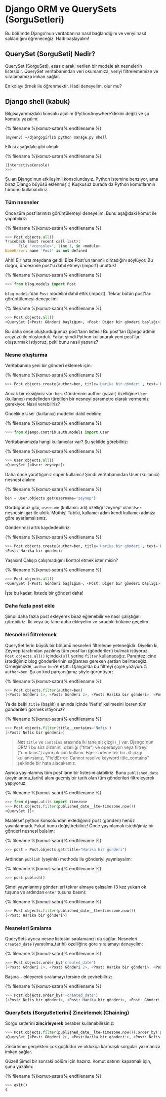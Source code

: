 # Django ORM ve QuerySets (SorguSetleri)

Bu bölümde Django'nun veritabanına nasıl bağlandığını ve veriyi nasıl sakladığını öğreneceğiz. Hadi başlayalım!

## QuerySet (SorguSeti) Nedir?

QuerySet (SorguSeti), esas olarak, verilen bir modele ait nesnelerin listesidir. QuerySet veritabanından veri okumamıza, veriyi filtrelememize ve sıralamamıza imkan sağlar.

En kolayı örnek ile öğrenmektir. Hadi deneyelim, olur mu?

## Django shell (kabuk)

Bilgisayarımızdaki konsolu açalım (PythonAnywhere'dekini değil) ve şu komutu yazalım:

{% filename %}komut-satırı{% endfilename %}

    (myvenv) ~/djangogirls$ python manage.py shell
    

Etkisi aşağıdaki gibi olmalı:

{% filename %}komut-satırı{% endfilename %}

```python
(InteractiveConsole)
>>>
```

Şu an Django'nun etkileşimli konsolundayız. Python istemine benziyor, ama biraz Django büyüsü eklenmiş :) Kuşkusuz burada da Python komutlarının tümünü kullanabiliriz.

### Tüm nesneler

Önce tüm post'larımızı görüntülemeyi deneyelim. Bunu aşağıdaki komut ile yapabiliriz:

{% filename %}komut-satırı{% endfilename %}

```python
>>> Post.objects.all()
Traceback (most recent call last):
      File "<console>", line 1, in <module>
NameError: name 'Post' is not defined
```

Ahh! Bir hata meydana geldi. Bize Post'un tanımlı olmadığını söylüyor. Bu doğru, öncesinde post'u dahil etmeyi (import) unuttuk!

{% filename %}komut-satırı{% endfilename %}

```python
>>> from blog.models import Post
```

`blog.models`'dan `Post` modelini dahil ettik (import). Tekrar bütün post'ları görüntülemeyi deneyelim:

{% filename %}komut-satırı{% endfilename %}

```python
>>> Post.objects.all()
<QuerySet [<Post: Gönderi başlığım>, <Post: Diğer bir gönderi başlığı>]>
```

Bu daha önce oluşturduğumuz post'ların listesi! Bu post'ları Django admin arayüzü ile oluşturduk. Fakat şimdi Python kullanarak yeni post'lar oluşturmak istiyoruz, peki bunu nasıl yaparız?

### Nesne oluşturma

Veritabanına yeni bir gönderi eklemek için:

{% filename %}komut-satırı{% endfilename %}

```python
>>> Post.objects.create(author=ben, title='Harika bir gönderi', text='Ne desem bilemedim')
```

Ancak bir eksiğimiz var: `ben`. Gönderinin author (yazar) özelliğine `User` (kullanıcı) modelinden türetilen bir nesneyi parametre olarak vermemiz gerekiyor. Nasıl verebiliriz?

Öncelikle User (kullanıcı) modelini dahil edelim:

{% filename %}komut-satırı{% endfilename %}

```python
>>> from django.contrib.auth.models import User
```

Veritabanımızda hangi kullanıcılar var? Şu şekilde görebiliriz:

{% filename %}komut-satırı{% endfilename %}

```python
>>> User.objects.all()
<QuerySet [<User: zeynep>]>
```

Daha önce yarattığımız süper kullanıcı! Şimdi veritabanından User (kullanıcı) nesnesi alalım:

{% filename %}komut-satırı{% endfilename %}

```python
ben = User.objects.get(username='zeynep')
```

Gördüğünüz gibi, `username` (kullanıcı adı) özelliği 'zeynep' olan `User` nesnesini `get` ile aldık. Müthiş! Tabiki, kullanıcı adını kendi kullanıcı adınıza göre ayarlamalısınız.

Gönderimizi artık kaydedebiliriz:

{% filename %}komut-satırı{% endfilename %}

```python
>>> Post.objects.create(author=ben, title='Harika bir gönderi', text='Ne desem bilemedim')
<Post: Harika bir gönderi>
```

Yaşasın! Çalışıp çalışmadığını kontrol etmek ister misin?

{% filename %}komut-satırı{% endfilename %}

```python
>>> Post.objects.all()
<QuerySet [<Post: Gönderi başlığım>, <Post: Diğer bir gönderi başlığı>,<Post: Harika bir gönderi>]>
```

İşte bu kadar, listede bir gönderi daha!

### Daha fazla post ekle

Şimdi daha fazla post ekleyerek biraz eğlenebilir ve nasıl çalıştığını görebiliriz. İki veya üç tane daha ekleyelim ve sıradaki bölüme geçelim.

### Nesneleri filtrelemek

QuerySet'lerin büyük bir bölümü nesneleri filtreleme yeteneğidir. Diyelim ki, Zeynep tarafından yazılmış tüm post'ları (gönderileri) bulmak istiyoruz. `Post.objects.all()` içindeki `all` yerine `filter` kullanacağız. Parantez içine istediğimiz blog gönderilerinin sağlaması gereken şartları belirteceğiz. Örneğimizde, `author` `ben`'e eşitti. Django'da bu filtreyi şöyle yazıyoruz: `author=ben`. Şu an kod parçacığımız şöyle görünüyor:

{% filename %}komut-satırı{% endfilename %}

```python
>>> Post.objects.filter(author=ben)
[<Post: Gönderi 1>, <Post: Gönderi 2>, <Post: Harika bir gönderi>, <Post: Nefis bir gönderi>]
```

Ya da belki `title` (başlık) alanında içinde 'Nefis' kelimesini içeren tüm gönderileri görmek istiyoruz?

{% filename %}komut-satırı{% endfilename %}

```python
>>> Post.objects.filter(title__contains='Nefis')
[<Post: Nefis bir gönderi>]
```

> **Not** `title` ve `contains` arasında iki tane alt çizgi (`_`) var. Django'nun ORM'i bu söz dizimini, özelliği ("title") ve operasyon veya filtreyi ("contains") ayırmak için kullanır. Eğer sadece tek bir alt çizgi kullanırsanız, "FieldError: Cannot resolve keyword title_contains" şeklinde bir hata alacaksınız.

Ayrıca yayınlanmış tüm post'ların bir listesini alabiliriz. Bunu `published_date` (yayinlanma_tarihi) alanı geçmiş bir tarih olan tüm gönderileri filtreleyerek yapıyoruz:

{% filename %}komut-satırı{% endfilename %}

```python
>>> from django.utils import timezone
>>> Post.objects.filter(published_date__lte=timezone.now())
<QuerySet []>
```

Maalesef python konsolundan eklediğimiz post (gönderi) henüz yayınlanmadı. Fakat bunu değiştirebiliriz! Önce yayınlamak istediğimiz bir gönderi nesnesi bulalım:

{% filename %}komut-satırı{% endfilename %}

```python
>>> post = Post.objects.get(title="Harika bir gönderi")
```

Ardından `publish` (yayinla) methodu ile gönderiyi yayınlayalım:

{% filename %}komut-satırı{% endfilename %}

```python
>>> post.publish()
```

Şimdi yayınlanmış gönderileri tekrar almaya çalışalım (3 kez yukarı ok tuşuna ve ardından `enter` tuşuna basın):

{% filename %}komut-satırı{% endfilename %}

```python
>>> Post.objects.filter(published_date__lte=timezone.now())
[<Post: Harika bir gönderi>]
```

### Nesneleri Sıralama

QuerySets ayrıca nesne listesini sıralamanızı da sağlar. Nesneleri `created_date` (yaratilma_tarihi) özelliğine göre sıralamayı deneyelim:

{% filename %}komut-satırı{% endfilename %}

```python
>>> Post.objects.order_by('created_date')
[<Post: Gönderi 1>, <Post: Gönderi 2>, <Post: Harika bir gönderi>, <Post: Nefis bir gönderi>]
```

Başına `-` ekleyerek sıralamayı tersine de çevirebiliriz:

{% filename %}komut-satırı{% endfilename %}

```python
>>> Post.objects.order_by('-created_date')
[<Post: Nefis bir gönderi>, <Post: Harika bir gönderi>, <Post: Gönderi 2>, <Post: Gönderi 1>]>
```

### QuerySets (SorguSetlerini) Zincirlemek (Chaining)

Sorgu setlerini **zincirleyerek** beraber kullanabilirsiniz:

```python
>>> Post.objects.filter(published_date__lte=timezone.now()).order_by('published_date')
<QuerySet [<Post: Gönderi 2>, <Post:Harika bir gönderi!>, <Post: Nefis bir gönderi>, <Post: Gönderi 1>]>
```

Zincirleme gerçekten çok güçlüdür ve oldukça karmaşık sorgular yazmanıza imkan sağlar.

Güzel! Şimdi bir sonraki bölüm için hazırız. Komut satırını kapatmak için, şunu yazalım:

{% filename %}komut-satırı{% endfilename %}

```python
>>> exit()
$
```